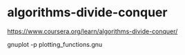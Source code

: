 # algorithms-divide-conquer
https://www.coursera.org/learn/algorithms-divide-conquer/

gnuplot -p plotting_functions.gnu



